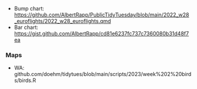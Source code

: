 - Bump chart: https://github.com/AlbertRapp/PublicTidyTuesday/blob/main/2022_w28_euroflights/2022_w28_euroflights.qmd
- Bar chart: https://gist.github.com/AlbertRapp/cd81e6237fc737c7360080b31d48f7ea


### Maps
- WA: github.com/doehm/tidytues/blob/main/scripts/2023/week%202%20birds/birds.R
